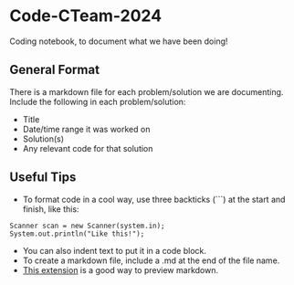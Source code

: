 # Code-CTeam-2024
Coding notebook, to document what we have been doing!

## General Format
There is a markdown file for each problem/solution we are documenting. Include the following in each problem/solution:
 - Title
 - Date/time range it was worked on
 - Solution(s)
 - Any relevant code for that solution
## Useful Tips
 - To format code in a cool way, use three backticks (```) at the start and finish, like this:
 ```
 Scanner scan = new Scanner(system.in);
 System.out.println("Like this!");
 ```
 - You can also indent text to put it in a code block.
 - To create a markdown file, include a .md at the end of the file name.
 - [This extension](https://marketplace.visualstudio.com/items?itemName=shd101wyy.markdown-preview-enhanced) is a good way to preview markdown.